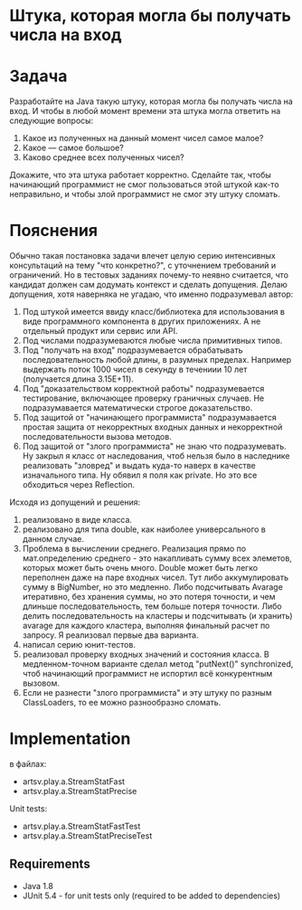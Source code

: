 # Штука, которая могла бы получать числа на вход

# Задача 
Разработайте на Java такую штуку, которая могла бы получать числа на вход.
И чтобы в любой момент времени эта штука могла ответить на следующие вопросы:

1. Какое из полученных на данный момент чисел самое малое?
2. Какое — самое большое?
3. Каково среднее всех полученных чисел?

Докажите, что эта штука работает корректно. Сделайте так, чтобы начинающий программист не смог пользоваться этой штукой как-то неправильно, и чтобы злой программист не смог эту штуку сломать.

# Пояснения
Обычно такая постановка задачи влечет целую серию интенсивных консультаций на тему "что конкретно?", с уточнением требований и ограничений.
Но в тестовых заданиях почему-то неявно считается, что кандидат должен сам додумать контекст и сделать допущения.
Делаю допущения, хотя наверняка не угадаю, что именно подразумевал автор:
  1. Под штукой имеется ввиду класс/библиотека для использования в виде программного компонента в других приложениях. А не отдельный продукт или сервис или API.
  1. Под числами подразумеваются любые числа примитивных типов.
  1. Под "получать на вход" подразумевается обрабатывать последовательность любой длины, в разумных пределах. Например выдержать поток 1000 чисел в секунду в течениии 10 лет (получается длина 3.15E+11).
  1. Под "доказательством корректной работы" подразумевается тестирование, включающее проверку граничных случаев. Не подразумавается математически строгое доказательство.
  1. Под защитой от "начинающего программиста" подразумавается простая защита от некорректных входных данных и некорректной последовательности вызова методов.
  1. Под защитой от "злого программиста" не знаю что подразумевать.
  Ну закрыл я класс от наследования, чтоб нельзя было в наследнике реализовать "зловред" и выдать куда-то наверх в качестве изначального типа.
  Ну обявил я поля как private. Но это все обходиться через Reflection.

Исходя из допущений и решения:
 1. реализовано в виде класса.
 1. реализовано для типа double, как наиболее универсального в данном случае.
 1. Проблема в вычислении среднего. Реализация прямо по мат.определению среднего - это накапливать сумму всех элеметов, которых может быть очень много.
 Double может быть легко переполнен даже на паре входных чисел.
 Тут либо аккумулировать сумму в BigNumber, но это медленно.
 Либо подсчитывать Avarage итеративно, без хранения суммы, но это потеря точности, и чем длиньше последовательность, тем больше потеря точности.
 Либо делить последовательность на кластеры и подсчитывать (и хранить) avarage для каждого кластера, выполняя финальный расчет по запросу.
 Я реализовал первые два варианта.
 1. написал серию юнит-тестов.
 1. реализовал проверку входных значений и состояния класса.
 В медленном-точном варианте сделал метод "putNext()" synchronized, чтоб начинающий программист не испортил всё конкурентным вызовом.
 1. Если не разнести "злого программиста" и эту штуку по разным ClassLoaders, то ее можно разнообразно сломать. 

# Implementation
в файлах:
- artsv.play.a.StreamStatFast
- artsv.play.a.StreamStatPrecise

Unit tests:
- artsv.play.a.StreamStatFastTest
- artsv.play.a.StreamStatPreciseTest

## Requirements
* Java 1.8
* JUnit 5.4 - for unit tests only (required to be added to dependencies)

